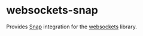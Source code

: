 websockets-snap
===============

Provides [Snap] integration for the [websockets] library.

[Snap]: http://snapframework.com/
[websockets]: http://jaspervdj.be/websockets/
